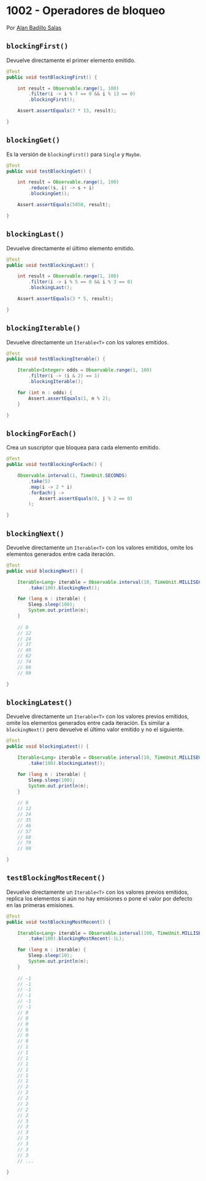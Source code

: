 # 1002 - Operadores de bloqueo

Por [Alan Badillo Salas](https://www.nomadacode.com)

## `blockingFirst()`

Devuelve directamente el primer elemento emitido.

```java
@Test
public void testBlockingFirst() {

    int result = Observable.range(1, 100)
        .filter(i -> i % 7 == 0 && i % 13 == 0)
        .blockingFirst();

    Assert.assertEquals(7 * 13, result);

}
```

## `blockingGet()`

Es la versión de `blockingFirst()` para `Single` y `Maybe`.

```java
@Test
public void testBlockingGet() {

    int result = Observable.range(1, 100)
        .reduce((s, i) -> s + i)
        .blockingGet();

    Assert.assertEquals(5050, result);

}
```

## `blockingLast()`

Devuelve directamente el último elemento emitido.

```java
@Test
public void testBlockingLast() {

    int result = Observable.range(1, 100)
        .filter(i -> i % 5 == 0 && i % 3 == 0)
        .blockingLast();

    Assert.assertEquals(3 * 5, result);

}
```

## `blockingIterable()`

Devuelve directamente un `Iterable<T>` con los valores emitidos.

```java
@Test
public void testBlockingIterable() {

    Iterable<Integer> odds = Observable.range(1, 100)
        .filter(i -> (i & 2) == 1)
        .blockingIterable();

    for (int n : odds) {
        Assert.assertEquals(1, n % 2);
    }

}
```

## `blockingForEach()`

Crea un suscriptor que bloquea para cada elemento emitido.

```java
@Test
public void testBlockingForEach() {

    Observable.interval(1, TimeUnit.SECONDS)
        .take(5)
        .map(i -> 2 * i)
        .forEach(j ->
            Assert.assertEquals(0, j % 2 == 0)
        );

}
```

## `blockingNext()`

Devuelve directamente un `Iterable<T>` con los valores emitidos, omite los elementos generados entre cada iteración.

```java
@Test
public void blockingNext() {

    Iterable<Long> iterable = Observable.interval(10, TimeUnit.MILLISECONDS)
        .take(100).blockingNext();

    for (long n : iterable) {
        Sleep.sleep(100);
        System.out.println(n);
    }
 
    // 0 
    // 12 
    // 24 
    // 37 
    // 49 
    // 62 
    // 74 
    // 86 
    // 99

}
```

## `blockingLatest()`

Devuelve directamente un `Iterable<T>` con los valores previos emitidos, omite los elementos generados entre cada iteración. Es similar a `blockingNext()` pero devuelve el último valor emitido y no el siguiente.

```java
@Test
public void blockingLatest() {

    Iterable<Long> iterable = Observable.interval(10, TimeUnit.MILLISECONDS)
        .take(100).blockingLatest();

    for (long n : iterable) {
        Sleep.sleep(100);
        System.out.println(n);
    }
 
    // 0
    // 12
    // 24
    // 35
    // 46
    // 57
    // 68
    // 79
    // 90

}
```

## `testBlockingMostRecent()`

Devuelve directamente un `Iterable<T>` con los valores previos emitidos, replica los elementos si aún no hay emisiones o pone el valor por defecto en las primeras emisiones.

```java
@Test
public void testBlockingMostRecent() {

    Iterable<Long> iterable = Observable.interval(100, TimeUnit.MILLISECONDS)
        .take(100).blockingMostRecent(-1L);

    for (long n : iterable) {
        Sleep.sleep(10);
        System.out.println(n);
    }
 
    // -1
    // -1
    // -1
    // -1
    // -1
    // -1
    // 0
    // 0
    // 0
    // 0
    // 0
    // 0
    // 1
    // 1
    // 1
    // 1
    // 1
    // 1
    // 1
    // 2
    // 2
    // 2
    // 2
    // 2
    // 2
    // 3
    // 3
    // 3
    // 3
    // 3
    // 3
    // 3
    // ...

}
```
